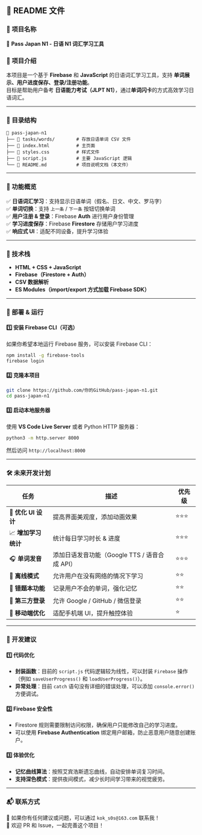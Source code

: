 ## **📌 README 文件**

### **📝 项目名称**  
🚀 **Pass Japan N1 - 日语 N1 词汇学习工具**  

### **📖 项目介绍**  
本项目是一个基于 **Firebase** 和 **JavaScript** 的日语词汇学习工具，支持 **单词展示、用户进度保存、登录/注册功能**。  
目标是帮助用户备考 **日语能力考试（JLPT N1）**，通过**单词闪卡**的方式高效学习日语词汇。  

---

### **📂 目录结构**  
```
📂 pass-japan-n1
├── 📁 tasks/words/        # 存放日语单词 CSV 文件
├── 📄 index.html          # 主页面
├── 📄 styles.css          # 样式文件
├── 📄 script.js           # 主要 JavaScript 逻辑
└── 📄 README.md           # 项目说明文档（本文件）
```

---

### **🎯 功能概览**
✅ **日语词汇学习**：支持显示日语单词（假名、日文、中文、罗马字）  
✅ **单词切换**：支持 `上一条` / `下一条` 按钮切换单词  
✅ **用户注册 & 登录**：Firebase **Auth** 进行用户身份管理  
✅ **学习进度保存**：Firebase **Firestore** 存储用户学习进度  
✅ **响应式 UI**：适配不同设备，提升学习体验  

---

### **🚀 技术栈**
- **HTML + CSS + JavaScript**
- **Firebase（Firestore + Auth）**
- **CSV 数据解析**
- **ES Modules（import/export 方式加载 Firebase SDK）**

---

### **🔧 部署 & 运行**
#### **1️⃣ 安装 Firebase CLI（可选）**
如果你希望本地运行 Firebase 服务，可以安装 Firebase CLI：
```sh
npm install -g firebase-tools
firebase login
```

#### **2️⃣ 克隆本项目**
```sh
git clone https://github.com/你的GitHub/pass-japan-n1.git
cd pass-japan-n1
```

#### **3️⃣ 启动本地服务器**
使用 **VS Code Live Server** 或者 Python HTTP 服务器：
```sh
python3 -m http.server 8000
```
然后访问 `http://localhost:8000`

---

### **🛠 未来开发计划**
| 任务 | 描述 | 优先级 |
|------|------|------|
| 🎨 **优化 UI 设计** | 提高界面美观度，添加动画效果 | ⭐⭐⭐ |
| 📈 **增加学习统计** | 统计每日学习时长 & 进度 | ⭐⭐⭐ |
| 🎧 **单词发音** | 添加日语发音功能（Google TTS / 语音合成 API） | ⭐⭐⭐ |
| 🔄 **离线模式** | 允许用户在没有网络的情况下学习 | ⭐⭐ |
| 🎯 **错题本功能** | 记录用户不会的单词，强化记忆 | ⭐⭐ |
| 🔐 **第三方登录** | 允许 Google / GitHub / 微信登录 | ⭐⭐ |
| 📱 **移动端优化** | 适配手机端 UI，提升触控体验 | ⭐ |

---

### **🌟 开发建议**
#### **1️⃣ 代码优化**
- **封装函数**：目前的 `script.js` 代码逻辑较为线性，可以封装 `Firebase` 操作（例如 `saveUserProgress()` 和 `loadUserProgress()`）。  
- **异常处理**：目前 `catch` 语句没有详细的错误处理，可以添加 `console.error()` 方便调试。

#### **2️⃣ Firebase 安全性**
- Firestore 规则需要限制访问权限，确保用户只能修改自己的学习进度。
- 可以使用 **Firebase Authentication** 绑定用户邮箱，防止恶意用户随意创建账户。

#### **3️⃣ 体验优化**
- **记忆曲线算法**：按照艾宾浩斯遗忘曲线，自动安排单词复习时间。
- **支持深色模式**：提供夜间模式，减少长时间学习带来的视觉疲劳。

---

### **📬 联系方式**
📧 如果你有任何建议或问题，可以通过 `kok_s0s@163.com` 联系我！  
💬 欢迎 PR 和 Issue，一起完善这个项目！
